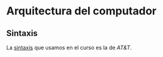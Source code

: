 # Arquitectura del computador

## Sintaxis
La [sintaxis](https://en.wikipedia.org/wiki/X86_assembly_language#syntax) que usamos en el curso es la de *AT&T*.